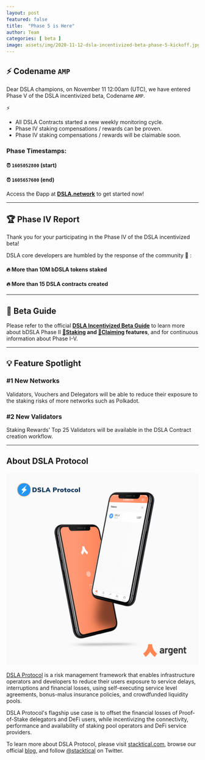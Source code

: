```yaml
---
layout: post
featured: false
title:  "Phase 5 is Here"
author: Team
categories: [ beta ]
image: assets/img/2020-11-12-dsla-incentivized-beta-phase-5-kickoff.jpg
---
```


## ⚡️ Codename `AMP`

Dear DSLA champions, on November 11 12:00am (UTC), we have entered Phase V of the DSLA incentivized beta, Codename `AMP`. 

⚡️ 

* All DSLA Contracts started a new weekly monitoring cycle. 
* Phase IV staking compensations / rewards can be proven. 
* Phase IV staking compensations / rewards will be claimable soon.

###  Phase Timestamps:   
#### ⏰ `1605052800` (start)
#### ⏰ `1605657600` (end)

Access the Ðapp at **[DSLA.network](https://dsla.network)** to get started now!

___

## 🏆 Phase IV Report

Thank you for your participating in the Phase IV of the DSLA incentivized beta! 

DSLA core developers are humbled by the response of the community 🙏 :

#### 🔥 More than 10M bDSLA tokens staked
#### 🔥 More than 15 DSLA contracts created

___

## 📕 Beta Guide

Please refer to the official **[DSLA Incentivized Beta Guide](https://readme.stacktical.com/dsla-incentivized-beta/)** to learn more about bDSLA Phase II **[🌱Staking](https://readme.stacktical.com/dsla-incentivized-beta/phase-i-v-participation/stake-bdsla-tokens) and [🌿Claiming](https://readme.stacktical.com/dsla-incentivized-beta/phase-i-v-participation/claim-bdsla-rewards) features**, and for continuous information about Phase I-V.

___

## 💡 Feature Spotlight

### #1 New Networks

Validators, Vouchers and Delegators will be able to reduce their exposure to the staking risks of more networks such as Polkadot.

### #2 New Validators

Staking Rewards' Top 25 Validators will be available in the DSLA Contract creation workflow.

___


## About DSLA Protocol

[![DSLA Token, now on Argent wallet](/assets/img/2020-08-26-dsla-token-available-on-Argent-keyless-wallet-screenshot.jpg)](https://stacktical.com)

[DSLA Protocol](https://stacktical.com) is a risk management framework that enables infrastructure operators and developers to reduce their users exposure to service delays, interruptions and financial losses, using self-executing service level agreements, bonus-malus insurance policies, and crowdfunded liquidity pools.

DSLA Protocol's flagship use case is to offset the financial losses of Proof-of-Stake delegators and DeFi users, while incentivizing the connectivity, performance and availability of staking pool operators and DeFi service providers.

To learn more about DSLA Protocol, please visit [stacktical.com](https://stacktical.com), browse our official [blog](https://blog.stacktical.com), and follow [@stacktical](https://twitter.com/Stacktical) on Twitter.

